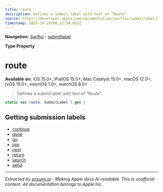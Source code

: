 ```yaml
---
title: route
description: Defines a submit label with text of “Route”.
source: https://developer.apple.com/documentation/swiftui/submitlabel/route
timestamp: 2025-10-29T00:13:34.852Z
---
```


**Navigation:** [Swiftui](/documentation/swiftui) › [submitlabel](/documentation/swiftui/submitlabel)

**Type Property**

# route

**Available on:** iOS 15.0+, iPadOS 15.0+, Mac Catalyst 15.0+, macOS 12.0+, tvOS 15.0+, visionOS 1.0+, watchOS 8.0+

> Defines a submit label with text of “Route”.

```swift
static var route: SubmitLabel { get }
```

## Getting submission labels

- [continue](/documentation/swiftui/submitlabel/continue)
- [done](/documentation/swiftui/submitlabel/done)
- [go](/documentation/swiftui/submitlabel/go)
- [join](/documentation/swiftui/submitlabel/join)
- [next](/documentation/swiftui/submitlabel/next)
- [return](/documentation/swiftui/submitlabel/return)
- [search](/documentation/swiftui/submitlabel/search)
- [send](/documentation/swiftui/submitlabel/send)

---

*Extracted by [sosumi.ai](https://sosumi.ai) - Making Apple docs AI-readable.*
*This is unofficial content. All documentation belongs to Apple Inc.*
